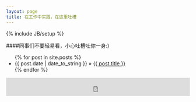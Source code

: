 ```yaml
---
layout: page
title: 在工作中实践，在这里吐槽 
---
```

{% include JB/setup %}

####同事们不要轻易看，小心吐槽吐你一身:)

<ul class="posts">
  {% for post in site.posts %}
    <li><span>{{ post.date | date_to_string }}</span> &raquo; <a href="{{ BASE_PATH }}{{ post.url }}">{{ post.title }}</a></li>
  {% endfor %}
</ul>
<iframe width="100%" height="50" class="share_self"  frameborder="0" scrolling="no" src="http://widget.weibo.com/weiboshow/index.php?language=&width=0&height=550&fansRow=2&ptype=1&speed=0&skin=1&isTitle=0&noborder=1&isWeibo=0&isFans=0&uid=1657256515&verifier=2275239b&dpc=1"></iframe>
